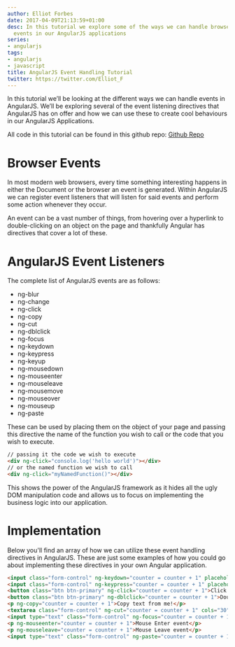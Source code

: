 ```yaml
---
author: Elliot Forbes
date: 2017-04-09T21:13:59+01:00
desc: In this tutorial we explore some of the ways we can handle browser and document
  events in our AngularJS applications
series:
- angularjs
tags:
- angularjs
- javascript
title: AngularJS Event Handling Tutorial
twitter: https://twitter.com/Elliot_F
---
```


In this tutorial we’ll be looking at the different ways we can handle events in AngularJS. We’ll be exploring several of the event listening directives that AngularJS has on offer and how we can use these to create cool behaviours in our AngularJS Applications.


<div class="github-link">
All code in this tutorial can be found in this github repo: <a href="https://github.com/elliotforbes/angularjs-fundamentals">Github Repo</a>
</div>


# Browser Events


In most modern web browsers, every time something interesting happens in either the Document or the browser an event is generated. Within AngularJS we can register event listeners that will listen for said events and perform some action whenever they occur. 


An event can be a vast number of things, from hovering over a hyperlink to double-clicking on an object on the page and thankfully Angular has directives that cover a lot of these. 


# AngularJS Event Listeners


The complete list of AngularJS events are as follows:


* ng-blur
* ng-change
* ng-click
* ng-copy
* ng-cut
* ng-dblclick
* ng-focus
* ng-keydown
* ng-keypress
* ng-keyup
* ng-mousedown
* ng-mouseenter
* ng-mouseleave
* ng-mousemove
* ng-mouseover
* ng-mouseup
* ng-paste


These can be used by placing them on the object of your page and passing this directive the name of the function you wish to call or the code that you wish to execute. 


```html
// passing it the code we wish to execute
<div ng-click="console.log('hello world')"></div>
// or the named function we wish to call
<div ng-click="myNamedFunction()"></div>
```

This shows the power of the AngularJS framework as it hides all the ugly DOM manipulation code and allows us to focus on implementing the business logic into our application.


# Implementation

Below you'll find an array of how we can utilize these event handling directives in AngularJS. These are just some examples of how you could go about implementing these directives in your own Angular application.

```html
<input class="form-control" ng-keydown="counter = counter + 1" placeholder="Keydown Change..."/>
<input class="form-control" ng-keypress="counter = counter + 1" placeholder="Keypress change..."/>
<button class="btn btn-primary" ng-click="counter = counter + 1">Click Me!</button>
<button class="btn btn-primary" ng-dblclick="counter = counter + 1">Double Click Me!</button>
<p ng-copy="counter = counter + 1">Copy text from me!</p>
<textarea class="form-control" ng-cut="counter = counter + 1" cols="30" rows="10">Cut text from me!</textarea>
<input type="text" class="form-control" ng-focus="counter = counter + 1" placeholder="Focus on me..."/>
<p ng-mouseenter="counter = counter + 1">Mouse Enter event</p>
<p ng-mouseleave="counter = counter + 1">Mouse Leave event</p>
<input type="text" class="form-control" ng-paste="counter = counter + 1" placeholder="paste into me..."/>
```